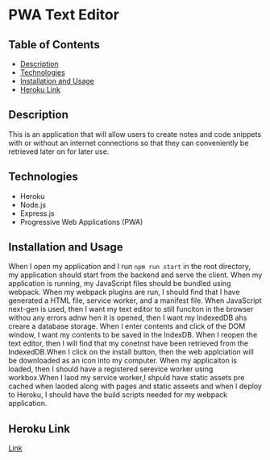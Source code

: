 # PWA Text Editor 

## Table of Contents

- [Description](#description)
- [Technologies](#technologies)
- [Installation and Usage](#installation-and-usage)
- [Heroku Link](#heroku-link)

## Description

This is an application that will allow users to create notes and code snippets with or without an internet connections so that they can conveniently be retrieved later on for later use. 

## Technologies

- Heroku
- Node.js
- Express.js
- Progressive Web Applications (PWA)

## Installation and Usage

When I open my application and I run `npm run start` in the root directory, my application should start from the backend and serve the client. When my application is running, my JavaScript files should be bundled using webpack. When my webpack plugins are run, I should find that I have generated a HTML file, service worker, and a manifest file. When JavaScript next-gen is used, then I want my text editor to still funciton in the browser withou any errors adnw hen it is opened, then I want my IndexedDB ahs creare a database storage. When I enter contents and click of the DOM window, I want my contents to be saved in the IndexDB. When I reopen the text editor, then I will find that my conetnst have been retrieved from the IndexedDB.When I click on the install button, then the web applciation will be downloaded as an icon into my computer. When my applicaiton is loaded, then I should have a registered serevice worker using workbox.When I laod my service worker,I shpuld have static assets pre cached when laoded along with pages and static asseets and when I deploy to Heroku, I should have the build scripts needed for my webpack application.


## Heroku Link

[Link](https://pwa-texting-editor.herokuapp.com/)
